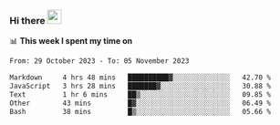### Hi there <a href="https://www.gautamkrishnar.com/"><img src="https://media.giphy.com/media/hvRJCLFzcasrR4ia7z/giphy.gif" width="25px"></a>

📊 **This week I spent my time on**

<!--START_SECTION:waka-->

```txt
From: 29 October 2023 - To: 05 November 2023

Markdown     4 hrs 48 mins   ██████████▓░░░░░░░░░░░░░░   42.70 %
JavaScript   3 hrs 28 mins   ███████▓░░░░░░░░░░░░░░░░░   30.88 %
Text         1 hr 6 mins     ██▒░░░░░░░░░░░░░░░░░░░░░░   09.85 %
Other        43 mins         █▓░░░░░░░░░░░░░░░░░░░░░░░   06.49 %
Bash         38 mins         █▒░░░░░░░░░░░░░░░░░░░░░░░   05.66 %
```

<!--END_SECTION:waka-->

